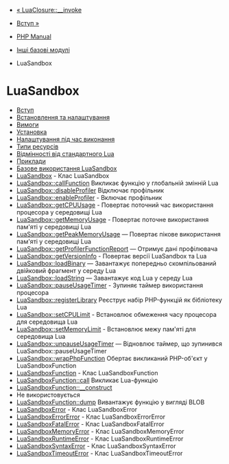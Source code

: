 - [« LuaClosure::\_\_invoke](luaclosure.invoke.md)
- [Вступ »](intro.luasandbox.md)

- [PHP Manual](index.md)
- [Інші базові модулі](refs.basic.other.md)
- LuaSandbox

# LuaSandbox

- [Вступ](intro.luasandbox.md)
- [Встановлення та налаштування](luasandbox.setup.md)
- [Вимоги](luasandbox.requirements.md)
- [Установка](luasandbox.installation.md)
- [Налаштування під час виконання](luasandbox.configuration.md)
- [Типи ресурсів](luasandbox.resources.md)
- [Відмінності від стандартного Lua](reference.luasandbox.differences.md)
- [Приклади](luasandbox.examples.md)
- [Базове використання
LuaSandbox](luasandbox.examples-basic.md)
- [LuaSandbox](class.luasandbox.md) - Клас LuaSandbox
- [LuaSandbox::callFunction](luasandbox.callfunction.md)
Викликає функцію у глобальній змінній Lua
- [LuaSandbox::disableProfiler](luasandbox.disableprofiler.md)
Відключає профільник
- [LuaSandbox::enableProfiler](luasandbox.enableprofiler.md) -
Включає профільник
- [LuaSandbox::getCPUUsage](luasandbox.getcpuusage.md) -
Повертає поточний час використання процесора у середовищі Lua
- [LuaSandbox::getMemoryUsage](luasandbox.getmemoryusage.md) -
Повертає поточне використання пам'яті у середовищі Lua
- [LuaSandbox::getPeakMemoryUsage](luasandbox.getpeakmemoryusage.md)
— Повертає пікове використання пам'яті у середовищі Lua
- [LuaSandbox::getProfilerFunctionReport](luasandbox.getprofilerfunctionreport.md)
— Отримує дані профілювача
- [LuaSandbox::getVersionInfo](luasandbox.getversioninfo.md) -
Повертає версії LuaSandbox та Lua
- [LuaSandbox::loadBinary](luasandbox.loadbinary.md) — Завантажує
попередньо скомпільований двійковий фрагмент у середу Lua
- [LuaSandbox::loadString](luasandbox.loadstring.md) — Завантажує
код Lua у середу Lua
- [LuaSandbox::pauseUsageTimer](luasandbox.pauseusagetimer.md) -
Зупиняє таймер використання процесора
- [LuaSandbox::registerLibrary](luasandbox.registerlibrary.md)
Реєструє набір PHP-функцій як бібліотеку Lua
- [LuaSandbox::setCPULimit](luasandbox.setcpulimit.md) -
Встановлює обмеження часу процесора для середовища Lua
- [LuaSandbox::setMemoryLimit](luasandbox.setmemorylimit.md) -
Встановлює межу пам'яті для середовища Lua
- [LuaSandbox::unpauseUsageTimer](luasandbox.unpauseusagetimer.md)
— Відновлює таймер, що зупинився
LuaSandbox::pauseUsageTimer
- [LuaSandbox::wrapPhpFunction](luasandbox.wrapphpfunction.md)
Обертає викликаний PHP-об'єкт у LuaSandboxFunction
- [LuaSandboxFunction](class.luasandboxfunction.md) - Клас
LuaSandboxFunction
- [LuaSandboxFunction::call](luasandboxfunction.call.md)
Викликає Lua-функцію
- [LuaSandboxFunction::\_\_construct](luasandboxfunction.construct.md)
- Не використовується
- [LuaSandboxFunction::dump](luasandboxfunction.dump.md)
Вивантажує функцію у вигляді BLOB
- [LuaSandboxError](class.luasandboxerror.md) - Клас
LuaSandboxError
- [LuaSandboxErrorError](class.luasandboxerrorerror.md) - Клас
LuaSandboxErrorError
- [LuaSandboxFatalError](class.luasandboxfatalerror.md) - Клас
LuaSandboxFatalError
- [LuaSandboxMemoryError](class.luasandboxmemoryerror.md) - Клас
LuaSandboxMemoryError
- [LuaSandboxRuntimeError](class.luasandboxruntimeerror.md) - Клас
LuaSandboxRuntimeError
- [LuaSandboxSyntaxError](class.luasandboxsyntaxerror.md) - Клас
LuaSandboxSyntaxError
- [LuaSandboxTimeoutError](class.luasandboxtimeouterror.md) - Клас
LuaSandboxTimeoutError
